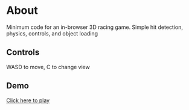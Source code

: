 # About

Minimum code for an in-browser 3D racing game. Simple hit detection, physics, controls, and object loading

## Controls

WASD to move, C to change view

## Demo
[Click here to play](https://matthewthomsonnz.github.io/webgl-driving-game/)
